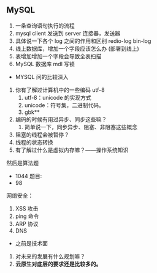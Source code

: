 ## MySQL

1. 一条查询语句执行的流程
2. mysql client 发送到 server 连接器，发送器
3. 具体说一下各个 log 之间的作用和区别 redio-log bin-log
4. 线上数据库，增加一个字段应该怎么办 (部署到线上)
5. 表增加增加一个字段会导致全表扫描
6. MySQL 数据库 mdl 写锁

- MYSQL 问的比较深入

1. 你有了解过计算机中的一些编码 utf-8
	1. utf-8：unicode 的实现方式
	2. unicode：符号集，二进制代码。
	3. gbk**
2. 编码的时候有用过异步、同步这些嘛？
	1. 简单说一下，同步异步、阻塞、非阻塞这些概念
3. 阻塞的线程会被暂停？
4. 线程的状态转换
5. 有了解过什么是虚拟内存嘛？——操作系统知识

然后是算法题

- 1044 题目:
- 98

网络安全：

1. XSS 攻击
2. ping 命令
3. ARP 协议
4. DNS

- 之前是技术面

1. 对未来的发展有什么规划嘛？
2. **云原生对底层的要求还是比较多的。**
